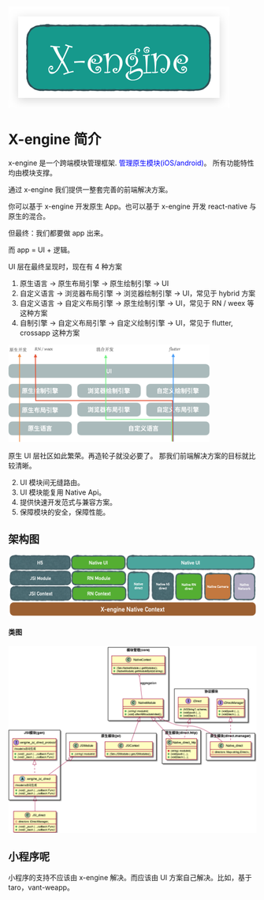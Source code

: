 <img src="assets/image-20210522170631443.png" alt="image-20210522170631443" style="center:true;zoom:50%;" />

# X-engine 简介

x-engine 是一个跨端模块管理框架. <span style="color:blue">管理原生模块(iOS/android)</span>。 所有功能特性均由模块支撑。

通过 x-engine  我们提供一整套完善的前端解决方案。

你可以基于 x-engine 开发原生 App。也可以基于 x-engine 开发 react-native 与原生的混合。

但最终：我们都要做 app 出来。

而 app = UI + 逻辑。

UI 层在最终呈现时，现在有 4 种方案

1. 原生语言 -> 原生布局引擎 -> 原生绘制引擎  -> UI
2. 自定义语言 -> 浏览器布局引擎 -> 浏览器绘制引擎  -> UI，常见于 hybrid 方案
3. 自定义语言 -> 自定义布局引擎 -> 原生绘制引擎     -> UI，常见于 RN / weex 等这种方案
4. 自制引擎    -> 自定义布局引擎 -> 自定义绘制引擎  -> UI，常见于 flutter, crossapp 这种方案



<img src="assets/image-20210524125334634.png" alt="image-20210524125334634" style="zoom:40%;" />



原生 UI 层社区如此繁荣。再造轮子就没必要了。 那我们前端解决方案的目标就比较清晰。

2. UI 模块间无缝路由。
3. UI 模块能复用 Native Api。
4. 提供快速开发范式与兼容方案。
4. 保障模块的安全，保障性能。




<!-- tabs:start -->

## **架构图**

<img src="assets/image-20210524132643378.png" alt="image-20210524132643378" style="zoom:50%;" />

#### **类图**

![](assets/image-20210422162839624.png)


<!-- tabs:end -->

  

## 小程序呢

小程序的支持不应该由 x-engine 解决。而应该由 UI 方案自己解决。比如，基于 taro，vant-weapp。

